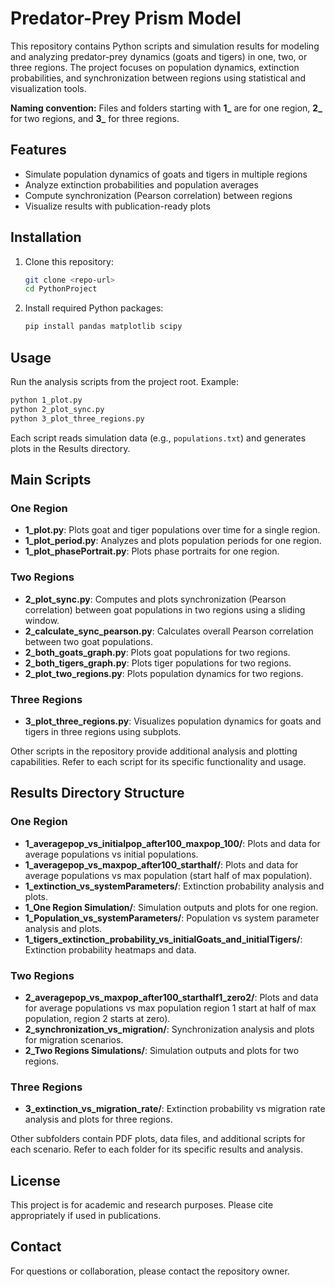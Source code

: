 # Predator-Prey Prism Model

This repository contains Python scripts and simulation results for modeling and analyzing predator-prey dynamics (goats and tigers) in one, two, or three regions. The project focuses on population dynamics, extinction probabilities, and synchronization between regions using statistical and visualization tools.

**Naming convention:** Files and folders starting with **1_** are for one region, **2_** for two regions, and **3_** for three regions.

## Features
- Simulate population dynamics of goats and tigers in multiple regions
- Analyze extinction probabilities and population averages
- Compute synchronization (Pearson correlation) between regions
- Visualize results with publication-ready plots

## Installation
1. Clone this repository:
   ```bash
   git clone <repo-url>
   cd PythonProject
   ```
2. Install required Python packages:
   ```bash
   pip install pandas matplotlib scipy
   ```

## Usage
Run the analysis scripts from the project root. Example:
```bash
python 1_plot.py
python 2_plot_sync.py
python 3_plot_three_regions.py
```

Each script reads simulation data (e.g., `populations.txt`) and generates plots in the Results directory.

## Main Scripts

### One Region
- **1_plot.py**: Plots goat and tiger populations over time for a single region.
- **1_plot_period.py**: Analyzes and plots population periods for one region.
- **1_plot_phasePortrait.py**: Plots phase portraits for one region.

### Two Regions
- **2_plot_sync.py**: Computes and plots synchronization (Pearson correlation) between goat populations in two regions using a sliding window.
- **2_calculate_sync_pearson.py**: Calculates overall Pearson correlation between two goat populations.
- **2_both_goats_graph.py**: Plots goat populations for two regions.
- **2_both_tigers_graph.py**: Plots tiger populations for two regions.
- **2_plot_two_regions.py**: Plots population dynamics for two regions.

### Three Regions
- **3_plot_three_regions.py**: Visualizes population dynamics for goats and tigers in three regions using subplots.

Other scripts in the repository provide additional analysis and plotting capabilities. Refer to each script for its specific functionality and usage.

## Results Directory Structure

### One Region
- **1_averagepop_vs_initialpop_after100_maxpop_100/**: Plots and data for average populations vs initial populations.
- **1_averagepop_vs_maxpop_after100_starthalf/**: Plots and data for average populations vs max population (start half of max population).
- **1_extinction_vs_systemParameters/**: Extinction probability analysis and plots.
- **1_One Region Simulation/**: Simulation outputs and plots for one region.
- **1_Population_vs_systemParameters/**: Population vs system parameter analysis and plots.
- **1_tigers_extinction_probability_vs_initialGoats_and_initialTigers/**: Extinction probability heatmaps and data.

### Two Regions
- **2_averagepop_vs_maxpop_after100_starthalf1_zero2/**: Plots and data for average populations vs max population region 1 start at half of max population, region 2 starts at zero).
- **2_synchronization_vs_migration/**: Synchronization analysis and plots for migration scenarios.
- **2_Two Regions Simulations/**: Simulation outputs and plots for two regions.

### Three Regions
- **3_extinction_vs_migration_rate/**: Extinction probability vs migration rate analysis and plots for three regions.

Other subfolders contain PDF plots, data files, and additional scripts for each scenario. Refer to each folder for its specific results and analysis.

## License
This project is for academic and research purposes. Please cite appropriately if used in publications.

## Contact
For questions or collaboration, please contact the repository owner.
